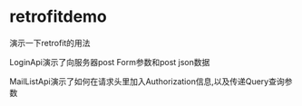 # retrofitdemo
演示一下retrofit的用法

LoginApi演示了向服务器post Form参数和post json数据

MailListApi演示了如何在请求头里加入Authorization信息,以及传递Query查询参数
